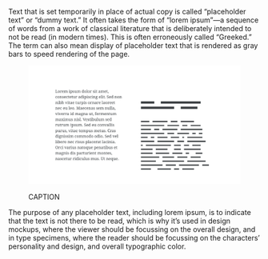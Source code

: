 
Text that is set temporarily in place of actual copy is called “placeholder text” or “dummy text.” It often takes the form of “lorem ipsum”—a sequence of words from a work of classical literature that is deliberately intended to not be read (in modern times). This is often erroneously called “Greeked.” The term can also mean display of placeholder text that is rendered as gray bars to speed rendering of the page.

<figure>

![ALT_TEXT](images/thumbnail.svg)
<figcaption>CAPTION</figcaption>

</figure>

The purpose of any placeholder text, including lorem ipsum, is to indicate that the text is not there to be read, which is why it’s used in design mockups, where the viewer should be focussing on the overall design, and in type specimens, where the reader should be focussing on the characters’ personality and design, and overall typographic color.
